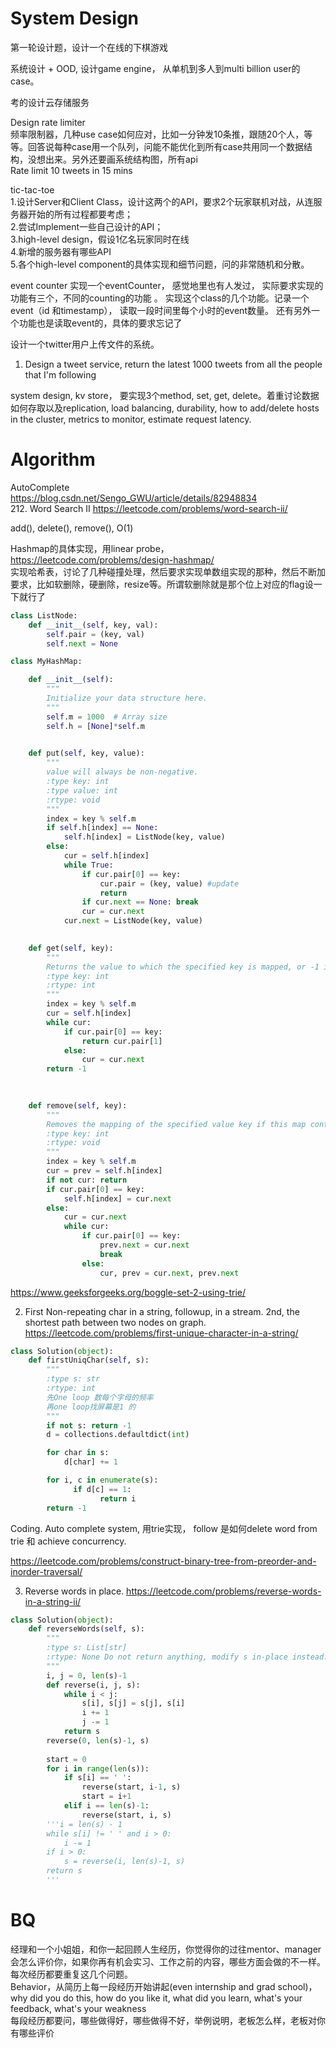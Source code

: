 # System Design

第一轮设计题，设计一个在线的下棋游戏  

系统设计 + OOD, 设计game engine， 从单机到多人到multi billion user的case。  

考的设计云存储服务  

Design rate limiter  
频率限制器，几种use case如何应对，比如一分钟发10条推，跟随20个人，等等。回答说每种case用一个队列，问能不能优化到所有case共用同一个数据结构，没想出来。另外还要画系统结构图，所有api   
Rate limit 10 tweets in 15 mins  
 

tic-tac-toe     
1.设计Server和Client Class，设计这两个的API，要求2个玩家联机对战，从连服务器开始的所有过程都要考虑；    
2.尝试Implement一些自己设计的API；  
3.high-level design，假设1亿名玩家同时在线  
4.新增的服务器有哪些API  
5.各个high-level component的具体实现和细节问题，问的非常随机和分散。  

event counter 
实现一个eventCounter， 感觉地里也有人发过， 实际要求实现的功能有三个，不同的counting的功能 。
实现这个class的几个功能。记录一个event（id 和timestamp）， 读取一段时间里每个小时的event数量。 还有另外一个功能也是读取event的，具体的要求忘记了

设计一个twitter用户上传文件的系统。  

1. Design a tweet service, return the latest 1000 tweets from all the people that I'm following  

system design, kv store， 要实现3个method, set, get, delete。着重讨论数据如何存取以及replication, load balancing, durability, how to add/delete hosts in the cluster, metrics to monitor, estimate request latency.   

# Algorithm  
AutoComplete  
https://blog.csdn.net/Sengo_GWU/article/details/82948834  
212. Word Search II   https://leetcode.com/problems/word-search-ii/  

add(), delete(), remove(), O(1)  

Hashmap的具体实现，用linear probe，  https://leetcode.com/problems/design-hashmap/  
实现哈希表，讨论了几种碰撞处理，然后要求实现单数组实现的那种，然后不断加要求，比如软删除，硬删除，resize等。所谓软删除就是那个位上对应的flag设一下就行了  
```python
class ListNode:
    def __init__(self, key, val):
        self.pair = (key, val)
        self.next = None

class MyHashMap:

    def __init__(self):
        """
        Initialize your data structure here.
        """
        self.m = 1000  # Array size
        self.h = [None]*self.m
        

    def put(self, key, value):
        """
        value will always be non-negative.
        :type key: int
        :type value: int
        :rtype: void
        """
        index = key % self.m
        if self.h[index] == None:
            self.h[index] = ListNode(key, value)
        else:
            cur = self.h[index]
            while True:
                if cur.pair[0] == key:
                    cur.pair = (key, value) #update
                    return
                if cur.next == None: break
                cur = cur.next
            cur.next = ListNode(key, value)
        

    def get(self, key):
        """
        Returns the value to which the specified key is mapped, or -1 if this map contains no mapping for the key
        :type key: int
        :rtype: int
        """
        index = key % self.m
        cur = self.h[index]
        while cur:
            if cur.pair[0] == key:
                return cur.pair[1]
            else:
                cur = cur.next
        return -1
            
        

    def remove(self, key):
        """
        Removes the mapping of the specified value key if this map contains a mapping for the key
        :type key: int
        :rtype: void
        """
        index = key % self.m
        cur = prev = self.h[index]
        if not cur: return
        if cur.pair[0] == key:
            self.h[index] = cur.next
        else:
            cur = cur.next
            while cur:
                if cur.pair[0] == key:
                    prev.next = cur.next
                    break
                else:
                    cur, prev = cur.next, prev.next
 ```

https://www.geeksforgeeks.org/boggle-set-2-using-trie/  


2. First Non-repeating char in a string, followup, in a stream. 2nd, the shortest path between two nodes on graph. 
https://leetcode.com/problems/first-unique-character-in-a-string/   
```PYTHON
class Solution(object):
    def firstUniqChar(self, s):
        """
        :type s: str
        :rtype: int
        先One loop 数每个字母的频率
        再one loop找屏幕是1 的
        """
        if not s: return -1
        d = collections.defaultdict(int)

        for char in s:
            d[char] += 1

        for i, c in enumerate(s):
              if d[c] == 1:
                    return i
        return -1
```
        
Coding. Auto complete system, 用trie实现， follow 是如何delete word from trie 和 achieve concurrency.  

https://leetcode.com/problems/construct-binary-tree-from-preorder-and-inorder-traversal/   

3. Reverse words in place.
https://leetcode.com/problems/reverse-words-in-a-string-ii/   
```python
class Solution(object):
    def reverseWords(self, s):
        """
        :type s: List[str]
        :rtype: None Do not return anything, modify s in-place instead.
        """
        i, j = 0, len(s)-1
        def reverse(i, j, s):
            while i < j:
                s[i], s[j] = s[j], s[i]
                i += 1
                j -= 1
            return s
        reverse(0, len(s)-1, s)
        
        start = 0    
        for i in range(len(s)):
            if s[i] == ' ':
                reverse(start, i-1, s)
                start = i+1
            elif i == len(s)-1:
                reverse(start, i, s)
        '''i = len(s) - 1
        while s[i] != ' ' and i > 0:
            i -= 1 
        if i > 0:
            s = reverse(i, len(s)-1, s)
        return s
        '''
  ```
# BQ  
经理和一个小姐姐，和你一起回顾人生经历，你觉得你的过往mentor、manager会怎么评价你，如果你再有机会实习、工作之前的内容，哪些方面会做的不一样。每次经历都要重复这几个问题。  
 Behavior，从简历上每一段经历开始讲起(even internship and grad school)， why did you do this, how do you like it, what did you learn, what's your feedback, what's your weakness   
 每段经历都要问，哪些做得好，哪些做得不好，举例说明，老板怎么样，老板对你有哪些评价   
